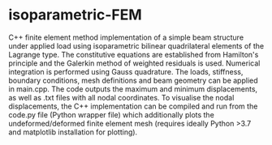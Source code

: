 # isoparametric-FEM

C++ finite element method implementation of a simple beam structure under applied load using isoparametric bilinear quadrilateral elements of the Lagrange type. The constitutive equations are established from Hamilton's principle and the Galerkin method of weighted residuals is used. Numerical integration is performed using Gauss quadrature. The loads, stiffness, boundary conditions, mesh definitions and beam geometry can be applied in main.cpp. The code outputs the maximum and minimum displacements, as well as .txt files with all nodal coordinates. To visualise the nodal displacements, the C++ implementation can be compiled and run from the code.py file (Python wrapper file) which additionally plots the undeformed/deformed finite element mesh (requires ideally Python >3.7 and matplotlib installation for plotting).
